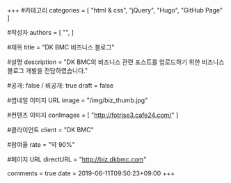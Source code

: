 +++
#카테고리
categories = [
    "html & css",
    "jQuery",
    "Hugo",
    "GitHub Page"
]

#작성자
authors = [
    "",
]

#제목
title = "DK BMC 비즈니스 블로그"

#설명
description = "DK BMC의 비즈니스 관련 포스트를 업로드하기 위한 비즈니스 블로그 개발을 전담하였습니다."

#공개: false / 비공개: true
draft = false

#썸네일 이미지 URL
image = "/img/biz_thumb.jpg"

#컨텐츠 이미지
conImages = [
    "http://fotrise3.cafe24.com/"
]

#클라이언트
client = "DK BMC"

#참여율
rate = "약 90%"

#페이지 URL
directURL = "http://biz.dkbmc.com"

comments = true
date = 2019-06-11T09:50:23+09:00
+++

<!-- 게시글 내용 -->